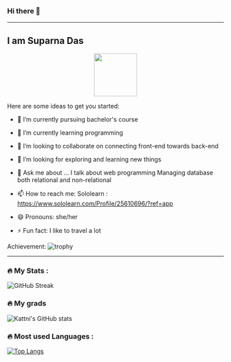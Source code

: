 ### Hi there 👋

---
I am Suparna Das
---

<div id="header" align="center"> <img src="https://giphy.com/gifs/scaler-official-computer-laptop-hello-world-hpXdHPfFI5wTABdDx9/giphy.gif" width="100"/> </div>


Here are some ideas to get you started:

- 🔭 I’m currently pursuing bachelor's course

- 🌱 I’m currently learning programming 

- 👯 I’m looking to collaborate on connecting front-end towards back-end

- 🤔 I’m looking for exploring and learning new things

- 💬 Ask me about ...
     I talk about web programming 
     Managing database both relational and non-relational

- 📫 How to reach me: 
            Sololearn : https://www.sololearn.com/Profile/25610696/?ref=app

- 😄 Pronouns: she/her

- ⚡ Fun fact: I like to travel a lot

Achievement:
![trophy](https://github-profile-trophy.vercel.app/?username=Suparna-Das-github&theme=tokyonight&show_icons=true)

---
### :fire: My Stats :

![GitHub Streak](https://github-readme-streak-stats.herokuapp.com?user=Suparna-Das-github&theme=cobalt&date_format=j%20M%5B%20Y%5D&background=000000&border=7536B2&stroke=9243DD&ring=89502D&fire=FF9554&currStreakNum=D280FF&sideNums=BC52FF&currStreakLabel=64EAE2&sideLabels=48A8A2&dates=A42EE5)

### :fire: My grads
![Kattni's GitHub stats](https://github-readme-stats.vercel.app/api?username=Suparna-Das-github&theme=tokyonight&show_icons=true)


### :fire: Most used Languages :
[![Top Langs](https://github-readme-stats.vercel.app/api/top-langs/?username=Suparna-Das-github&layout=compact&theme=tokyonight&show_icons=true)](https://github.com/anuraghazra/github-readme-stats)
